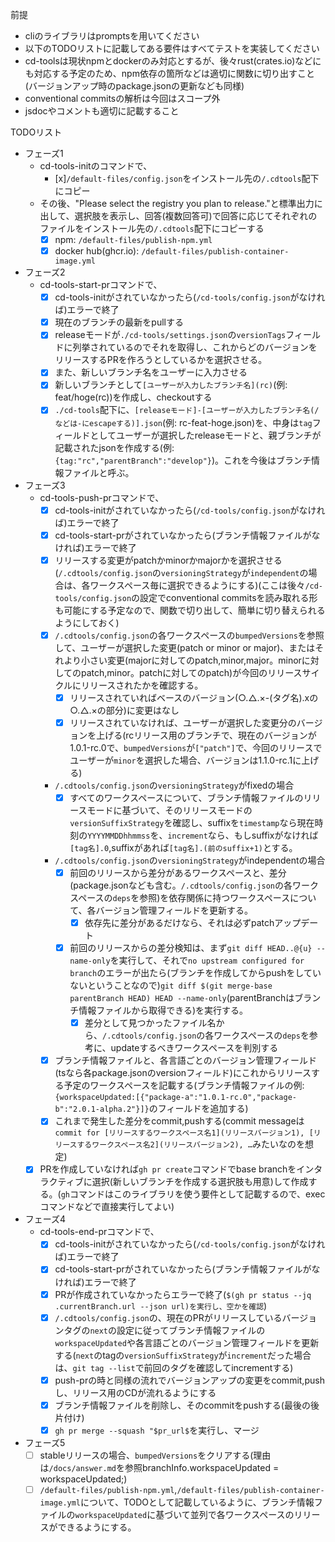 前提
- cliのライブラリはpromptsを用いてください
- 以下のTODOリストに記載してある要件はすべてテストを実装してください
- cd-toolsは現状npmとdockerのみ対応とするが、後々rust(crates.io)などにも対応する予定のため、npm依存の箇所などは適切に関数に切り出すこと(バージョンアップ時のpackage.jsonの更新なども同様)
- conventional commitsの解析は今回はスコープ外
- jsdocやコメントも適切に記載すること

TODOリスト
- フェーズ1
  - cd-tools-initのコマンドで、
    - [x]`/default-files/config.json`をインストール先の`/.cdtools`配下にコピー
  - その後、"Please select the registry you plan to release."と標準出力に出して、選択肢を表示し、回答(複数回答可)で回答に応じてそれぞれのファイルをインストール先の`/.cdtools`配下にコピーする
    - [x] npm: `/default-files/publish-npm.yml`
    - [x] docker hub(ghcr.io): `/default-files/publish-container-image.yml`
- フェーズ2
  - cd-tools-start-prコマンドで、
    - [x] cd-tools-initがされていなかったら(`/cd-tools/config.json`がなければ)エラーで終了
    - [x] 現在のブランチの最新をpullする
    - [x] releaseモードが`./cd-tools/settings.json`の`versionTags`フィールドに列挙されているのでそれを取得し、これからどのバージョンをリリースするPRを作ろうとしているかを選択させる。
    - [x] また、新しいブランチ名をユーザーに入力させる
    - [x] 新しいブランチとして`[ユーザーが入力したブランチ名](rc)`(例: feat/hoge(rc))を作成し、checkoutする
    - [x] `./cd-tools`配下に、`[releaseモード]-[ユーザーが入力したブランチ名(/などは-にescapeする)].json`(例: rc-feat-hoge.json)を、中身は`tag`フィールドとしてユーザーが選択したreleaseモードと、親ブランチが記載されたjsonを作成する(例: `{tag:"rc","parentBranch":"develop"}`)。これを今後はブランチ情報ファイルと呼ぶ。
- フェーズ3
  - cd-tools-push-prコマンドで、
    - [x] cd-tools-initがされていなかったら(`/cd-tools/config.json`がなければ)エラーで終了
    - [x] cd-tools-start-prがされていなかったら(ブランチ情報ファイルがなければ)エラーで終了
    - [x] リリースする変更がpatchかminorかmajorかを選択させる(`/.cdtools/config.json`の`versioningStrategy`が`independent`の場合は、各ワークスペース毎に選択できるようにする)(ここは後々`/cd-tools/config.json`の設定でconventional commitsを読み取れる形も可能にする予定なので、関数で切り出して、簡単に切り替えられるようにしておく)
    - [x] `/.cdtools/config.json`の各ワークスペースの`bumpedVersions`を参照して、ユーザーが選択した変更(patch or minor or major)、またはそれより小さい変更(majorに対してのpatch,minor,major。minorに対してのpatch,minor。patchに対してのpatch)が今回のリリースサイクルにリリースされたかを確認する。
      - [x] リリースされていればベースのバージョン(○.△.×-(タグ名).xの○.△.×の部分)に変更はなし
      - [x] リリースされていなければ、ユーザーが選択した変更分のバージョンを上げる(rcリリース用のブランチで、現在のバージョンが1.0.1-rc.0で、`bumpedVersions`が`["patch"]`で、今回のリリースでユーザーが`minor`を選択した場合、バージョンは1.1.0-rc.1に上げる)
    - `/.cdtools/config.json`の`versioningStrategy`がfixedの場合
      - [x] すべてのワークスペースについて、ブランチ情報ファイルのリリースモードに基づいて、そのリリースモードの`versionSuffixStrategy`を確認し、suffixを`timestamp`なら現在時刻の`YYYYMMDDhhmmss`を、`increment`なら、もしsuffixがなければ`[tag名].0`,suffixがあれば`[tag名].(前のsuffix+1)`とする。
    - `/.cdtools/config.json`の`versioningStrategy`がindependentの場合
      - [x] 前回のリリースから差分があるワークスペースと、差分(package.jsonなども含む。`/.cdtools/config.json`の各ワークスペースの`deps`を参照)を依存関係に持つワークスペースについて、各バージョン管理フィールドを更新する。
        - [x] 依存先に差分があるだけなら、それは必ずpatchアップデート
      - [x] 前回のリリースからの差分検知は、まず`git diff HEAD..@{u} --name-only`を実行して、それで`no upstream configured for branch`のエラーが出たら(ブランチを作成してからpushをしていないということなので)`git diff $(git merge-base parentBranch HEAD) HEAD --name-only`(parentBranchはブランチ情報ファイルから取得できる)を実行する。
        - [x] 差分として見つかったファイル名から、`/.cdtools/config.json`の各ワークスペースの`deps`を参考に、updateするべきワークスペースを判別する
    - [x] ブランチ情報ファイルと、各言語ごとのバージョン管理フィールド(tsなら各package.jsonのversionフィールド)にこれからリリースする予定のワークスペースを記載する(ブランチ情報ファイルの例:`{workspaceUpdated:[{"package-a":"1.0.1-rc.0","package-b":"2.0.1-alpha.2"}]}`のフィールドを追加する)
    - [x] これまで発生した差分をcommit,pushする(commit messageは`commit for [リリースするワークスペース名1](リリースバージョン1), [リリースするワークスペース名2](リリースバージョン2), …`みたいなのを想定)
  - [x] PRを作成していなければ`gh pr create`コマンドでbase branchをインタラクティブに選択(新しいブランチを作成する選択肢も用意)して作成する。(`gh`コマンドはこのライブラリを使う要件として記載するので、execコマンドなどで直接実行してよい)
- フェーズ4
  - cd-tools-end-prコマンドで、
    - [x] cd-tools-initがされていなかったら(`/cd-tools/config.json`がなければ)エラーで終了
    - [x] cd-tools-start-prがされていなかったら(ブランチ情報ファイルがなければ)エラーで終了
    - [x] PRが作成されていなかったらエラーで終了(`$(gh pr status --jq .currentBranch.url --json url)を実行し、空かを確認`)
    - [x] `/.cdtools/config.json`の、現在のPRがリリースしているバージョンタグの`next`の設定に従ってブランチ情報ファイルの`workspaceUpdated`や各言語ごとのバージョン管理フィールドを更新する(`next`のtagの`versionSuffixStrategy`が`increment`だった場合は、`git tag --list`で前回のタグを確認してincrementする)
    - [x] push-prの時と同様の流れでバージョンアップの変更をcommit,pushし、リリース用のCDが流れるようにする
    - [x] ブランチ情報ファイルを削除し、そのcommitをpushする(最後の後片付け)
    - [x] `gh pr merge --squash "$pr_url$`を実行し、マージ
- フェーズ5
  - [ ] stableリリースの場合、`bumpedVersions`をクリアする(理由は`/docs/answer.md`を参照branchInfo.workspaceUpdated = workspaceUpdated;)
  - [ ] `/default-files/publish-npm.yml`,`/default-files/publish-container-image.yml`について、TODOとして記載しているように、ブランチ情報ファイルの`workspaceUpdated`に基づいて並列で各ワークスペースのリリースができるようにする。
